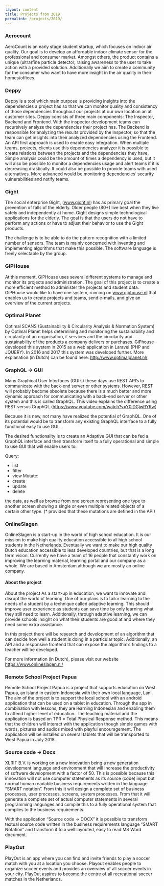 ```yaml
---
layout: content
title: Projects from 2019
permalink: /projects/2019/
---
```


### Aerocount

AeroCount is an early stage student startup, which focuses on indoor air quality. Our goal is to develop an affordable indoor climate sensor for the professional and consumer market. Amongst others, the product contains a unique (ultra)fine particle detector, raising awareness to the user to take action with a provided solution. Additionally we aim to create a community for the consumer who want to have more insight in the air quality in their homes/offices.


### Deppy

Deppy is a tool which main purpose is providing insights into the dependencies a project has so that we can monitor quality and consistency of those dependencies throughout our projects at our own location an at customer sites. Deppy consists of three main components: The Inspector, Backend and Frontend. With the inspector development teams can recursively analyze the dependencies their project has. The Backend is responsible for analyzing the results provided by the Inspector, so that the team can get insights into their analyzed dependencies using the Frontend. An API first approach is used to enable easy integration. When multiple teams, projects, clients use this dependencies analyzer it is possible to create relations between the projects and the dependencies they have. Simple analysis could be the amount of times a dependency is used, but it will also be possible to monitor a dependencies usage and alert teams if it is decreasing drastically. It could also be possible to provide teams with used alternatives. More advanced would be monitoring dependencies’ security vulnerabilities and notify teams.

### Gight

The social enterprise Gight, (www.gight.nl) has as primary goal the prevention of falls of the elderly. Older people (80+) live best when they live safely and independently at home. Gight designs simple technological applications for the elderly. The goal is that the users do not have to perform any actions or have to adjust their behavior to use the Gight products. 

The challenge is to be able to do the pattern recognition with a limited number of sensors. The team is mainly concerned with inventing and implementing algorithms that make this possible. The software language is freely selectable by the group.


### GiPHouse
At this moment, GiPHouse uses several different systems to manage and monitor its projects and administration. The goal of this project is to create a more efficient method to administer the projects and student data. GiPHouse would like to have one system, running on www.giphouse.nl that enables us to create projects and teams, send e-mails, and give an overview of the current projects.

### Optimal Planet
Optimal SCANS (Sustainability & Circularity Analysis & Normation System) by Optimal Planet helps determining and monitoring the sustainability and circularity of an organisation, it services and the circularity and sustainability of the products a company delivers or purchases. GiPhouse developed this system in 2015 as a web application in Laravel (PHP and JQUERY). In 2016 and 2017 this system was developed further. More explanation (in Dutch) can be found here: http://www.optimalplanet.nl/

### GraphQL → GUI

Many Graphical User Interfaces (GUI’s) these days use REST API’s to communicate with the back-end server or other systems. However, REST will probably become obsolete because there is a much better and more dynamic approach for communicating with a back-end server or other system and this is called GraphQL. This video explains the difference using REST versus GraphQL.(https://www.youtube.com/watch?v=Y0lDGjwRYKw) 

Because it is new, not many have realized the potential of GraphQL. One of its potential would be to transform any existing GraphQL interface to a fully functional easy to use GUI.

The desired functionality is to create an Adaptive GUI that can be fed a GraphQL interface and then transform itself to a fully operational and simple to use GUI that will enable users to:

Query: 
* list
* filter
* view
Mutate:
* create
* update
* delete

the data, as well as browse from one screen representing one type to another screen showing a single or even multiple related objects of a certain other type.
(* provided that these mutations are defined in the API)


### OnlineSlagen
OnlineSlagen is a start-up in the world of high school education. It is our mission to make high quality education accessible to all high school students in the Netherlands. Eventually we want to make our high quality Dutch education accessible to less developed countries, but that is a long term vision. Currently we have a team of 16 people that constantly work on improving the learning material, learning portal and our company as a whole. We are based in Amsterdam although we are mostly an online company.

#### About the project
About the project As a start-up in education, we want to innovate and disrupt the world of learning. One of our plans is to tailor learning to the needs of a student by a technique called adaptive learning. This should improve user experience as students can save time by only learning what they still need to learn. Additionally, through adaptive learning, we can provide schools insight on what their students are good at and where they need some extra assistance.

In this project there will be research and development of an algorithm that can decide how well a student is doing in a particular topic. Additionally, an API and a responsive frontend that can expose the algorithm’s findings to a teacher will be developed.

For more information (in Dutch), please visit our website https://www.onlineslagen.nl/

### Remote School Project Papua

Remote School Project Papua is a project that supports education on West Papua, an island in eastern Indonesia with their own local language, Lani. The aim of the project is to support the local school with an android application that can be used on a tablet in education. Through the app in combination with lessons, they are learning Indonesian and enabling them to attend higher level of education. The teaching material and the application is based on TPR = Total Physical Response method. This means that the children will interact with the application though simple games with words, pictures and audios mixed with playful encouragement. The application will be installed on several tablets that will be transported to West Papua in July 2018.

### Source code → Docx

XLRIT B.V. is working on a new innovation being a new generation development language and environment that will increase the productivity of software development with a factor of 50. This is possible because this innovation will not use computer statements as its source (code) input but normal human readable business requirements written in the language “SMART notation”. From this it will design a complete set of business processes, user processes, screens, system processes. From that it will generate a complete set of actual computer statements in several programming languages and compile this to a fully operational system that complies to the business requirements. 

With the application “Source code → DOCX” it is possible to transform textual source code written in the business requirements language “SMART Notation” and transform it to a well layouted, easy to read MS Word document. 


### PlayOut

PlayOut is an app where you can find and invite friends to play a soccer match with you at a location you choose. Playout enables people to organize soccer events and provides an overview of all soccer events in your city. PlayOut aspires to become the centre of all recreational soccer matches in the Netherlands.
